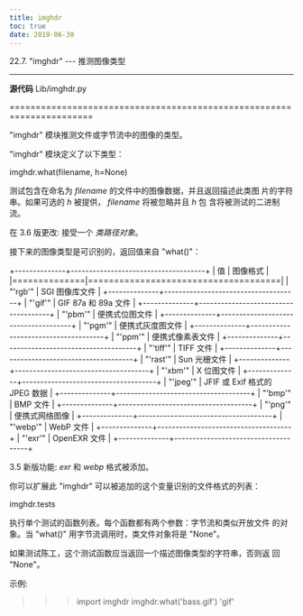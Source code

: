 ```yaml
---
title: imghdr
toc: true
date: 2019-06-30
---
```

22.7. "imghdr" --- 推测图像类型
*******************************

**源代码** Lib/imghdr.py

======================================================================

"imghdr" 模块推测文件或字节流中的图像的类型。

"imghdr" 模块定义了以下类型：

imghdr.what(filename, h=None)

   测试包含在命名为 *filename* 的文件中的图像数据，并且返回描述此类图
   片的字符串。如果可选的 *h* 被提供， *filename* 将被忽略并且 *h* 包
   含将被测试的二进制流。

   在 3.6 版更改: 接受一个 *类路径对象*。

接下来的图像类型是可识别的，返回值来自 "what()"：

+--------------+-------------------------------------+
| 值           | 图像格式                            |
|==============|=====================================|
| "'rgb'"      | SGI 图像库文件                      |
+--------------+-------------------------------------+
| "'gif'"      | GIF 87a 和 89a 文件                 |
+--------------+-------------------------------------+
| "'pbm'"      | 便携式位图文件                      |
+--------------+-------------------------------------+
| "'pgm'"      | 便携式灰度图文件                    |
+--------------+-------------------------------------+
| "'ppm'"      | 便携式像素表文件                    |
+--------------+-------------------------------------+
| "'tiff'"     | TIFF 文件                           |
+--------------+-------------------------------------+
| "'rast'"     | Sun 光栅文件                        |
+--------------+-------------------------------------+
| "'xbm'"      | X 位图文件                          |
+--------------+-------------------------------------+
| "'jpeg'"     | JFIF 或 Exif 格式的 JPEG 数据       |
+--------------+-------------------------------------+
| "'bmp'"      | BMP 文件                            |
+--------------+-------------------------------------+
| "'png'"      | 便携式网络图像                      |
+--------------+-------------------------------------+
| "'webp'"     | WebP 文件                           |
+--------------+-------------------------------------+
| "'exr'"      | OpenEXR 文件                        |
+--------------+-------------------------------------+

3.5 新版功能: *exr* 和 *webp* 格式被添加。

你可以扩展此 "imghdr" 可以被追加的这个变量识别的文件格式的列表：

imghdr.tests

   执行单个测试的函数列表。每个函数都有两个参数：字节流和类似开放文件
   的对象。当 "what()" 用字节流调用时，类文件对象将是 "None"。

   如果测试陈工，这个测试函数应当返回一个描述图像类型的字符串，否则返
   回 "None"。

示例:

   >>> import imghdr
   >>> imghdr.what('bass.gif')
   'gif'
